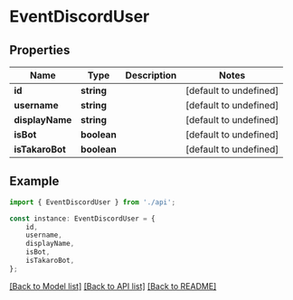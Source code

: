 # EventDiscordUser


## Properties

Name | Type | Description | Notes
------------ | ------------- | ------------- | -------------
**id** | **string** |  | [default to undefined]
**username** | **string** |  | [default to undefined]
**displayName** | **string** |  | [default to undefined]
**isBot** | **boolean** |  | [default to undefined]
**isTakaroBot** | **boolean** |  | [default to undefined]

## Example

```typescript
import { EventDiscordUser } from './api';

const instance: EventDiscordUser = {
    id,
    username,
    displayName,
    isBot,
    isTakaroBot,
};
```

[[Back to Model list]](../README.md#documentation-for-models) [[Back to API list]](../README.md#documentation-for-api-endpoints) [[Back to README]](../README.md)
